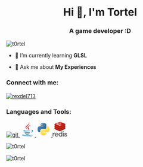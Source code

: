 <h1 align="center">Hi 👋, I'm Tortel</h1>
<h3 align="center">A game developer :D</h3>

<p align="left"> <img src="https://komarev.com/ghpvc/?username=t0rtel&label=Profile%20views&color=0e75b6&style=flat" alt="t0rtel" /> </p>

- 🌱 I’m currently learning **GLSL**

- 💬 Ask me about **My Experiences**

<h3 align="left">Connect with me:</h3>
<p align="left">
<a href="https://twitter.com/rexdel713" target="blank"><img align="center" src="https://raw.githubusercontent.com/rahuldkjain/github-profile-readme-generator/master/src/images/icons/Social/twitter.svg" alt="rexdel713" height="30" width="40" /></a>
</p>

<h3 align="left">Languages and Tools:</h3>
<p align="left"> <a href="https://git-scm.com/" target="_blank" rel="noreferrer"> <img src="https://www.vectorlogo.zone/logos/git-scm/git-scm-icon.svg" alt="git" width="40" height="40"/> </a> <a href="https://www.java.com" target="_blank" rel="noreferrer"> <img src="https://raw.githubusercontent.com/devicons/devicon/master/icons/java/java-original.svg" alt="java" width="40" height="40"/> </a> <a href="https://www.python.org" target="_blank" rel="noreferrer"> <img src="https://raw.githubusercontent.com/devicons/devicon/master/icons/python/python-original.svg" alt="python" width="40" height="40"/> </a> <a href="https://redis.io" target="_blank" rel="noreferrer"> <img src="https://raw.githubusercontent.com/devicons/devicon/master/icons/redis/redis-original-wordmark.svg" alt="redis" width="40" height="40"/> </a> </p>

<p>&nbsp;<img align="left" src="https://github-readme-stats.vercel.app/api?username=t0rtel&show_icons=true&theme=dracula&locale=en" alt="t0rtel" /></p>
<p><img align="center" src="https://github-readme-stats.vercel.app/api/top-langs?username=t0rtel&show_icons=true&theme=dracula&cache_seconds=1800&locale=en&layout=compact" alt="t0rtel" /></p>


